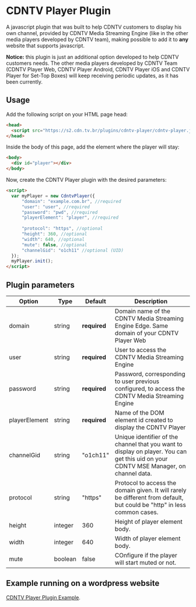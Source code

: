 # CDNTV Player Plugin

A javascript plugin that was built to help CDNTV customers to display his own channel, provided by CDNTV Media Streaming Engine (like in the other media players developed by CDNTV team), making possible to add it to **any** website that supports javascript.

**Notice:** this plugin is just an additional option developed to help CDNTV customers needs. The other media players developed by CDNTV Team (CDNTV Player Web, CDNTV Player Android, CDNTV Player iOS and CDNTV Player for Set-Top Boxes) will keep receiving periodic updates, as it has been currently.

## Usage

Add the following script on your HTML page head:
```html
<head>
  <script src="https://s2.cdn.tv.br/plugins/cdntv-player/cdntv-player.js"></script>
</head>
```

Inside the body of this page, add the element where the player will stay:
```html
<body>
  <div id="player"></div>
</body>
```

Now, create the CDNTV Player plugin with the desired parameters:
```html
<script>
  var myPlayer = new CdntvPlayer({
      "domain": "example.com.br", //required
      "user": "user", //required
      "password": "pwd", //required
      "playerElement": "player", //required
  
      "protocol": "https", //optional
      "height": 360, //optional
      "width": 640, //optional
      "mute": false, //optional
      "channelGid": "o1ch11" //optional (UID)
  });
  myPlayer.init();
</script>
```

## Plugin parameters

Option | Type | Default | Description
------ | ---- | ------- | -----------
domain | string | **required** | Domain name of the CDNTV Media Streaming Engine Edge. Same domain of your CDNTV Player Web
user | string | **required** | User to access the CDNTV Media Streaming Engine
password | string | **required** | Password, corresponding to user previous configured, to access the CDNTV Media Streaming Engine
playerElement | string | **required** | Name of the DOM element id created to display the CDNTV Player
channelGid | string | "o1ch11" | Unique identifier of the channel that you want to display on player. You can get this uid on your CDNTV MSE Manager, on channel data.
protocol | string | "https" | Protocol to access the domain given. It will rarely be different from default, but could be "http" in less common cases.
height | integer | 360 | Height of player element body.
width | integer | 640 | Width of player element body.
mute | boolean | false | COnfigure if the player will start muted or not.

## Example running on a wordpress website

[CDNTV Player Plugin Example](http://cdn.tv.br/cdntv-player).
